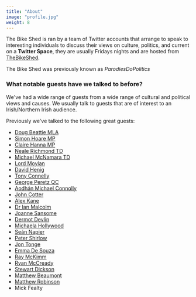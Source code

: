 ```yaml
---
title: "About"
image: "profile.jpg"
weight: 8
---
```


The Bike Shed is ran by a team of Twitter accounts that arrange to speak to interesting individuals to discuss their views on culture, politics, and current on a **Twitter Space**, they are usually Fridays nights and are hosted from [TheBikeShed](https://twitter.com/TheBikeShed).

The Bike Shed was previously known as *ParodiesDoPolitics*

### What notable guests have we talked to before?

We've had a wide range of guests from a wide range of cultural and political views and causes. We usually talk to guests that are of interest to an Irish/Northern Irish audience.

Previously we've talked to the following great guests:

* [Doug Beattie MLA](https://twitter.com/BeattieDoug)
* [Simon Hoare MP](https://twitter.com/Simon4NDorset)
* [Claire Hanna MP](https://twitter.com/ClaireHanna)
* [Neale Richmond TD](https://twitter.com/nealerichmond)
* [Michael McNamara TD](https://twitter.com/MlMcNamaraTD)
* [Lord Moylan](https://twitter.com/danielmgmoylan)
* [David Henig](https://twitter.com/DavidHenigUK)
* [Tony Connelly](https://twitter.com/tconnellyRTE)
* [George Peretz QC](https://twitter.com/GeorgePeretzQC)
* [Aodhán Michael Connolly](https://twitter.com/MichaelAodhan)
* [John Cotter](https://twitter.com/John_Cotter)
* [Alex Kane](https://twitter.com/AlexKane221b)
* [Dr Ian Malcolm](https://twitter.com/Dr_Eoin_Malcolm)
* [Joanne Sansome](https://twitter.com/joanne_sansome)
* [Dermot Devlin](https://twitter.com/castleDD)
* [Michaela Hollywood](https://twitter.com/KylaHollywood)
* [Seán Napier](https://twitter.com/Seanofthesouth)
* [Peter Shirlow](https://twitter.com/PeterShirlow)
* [Jon Tonge](https://twitter.com/JonTonge)
* [Emma De Souza](https://twitter.com/EmmandJDeSouza)
* [Ray McKimm](https://twitter.com/raymckimm)
* [Ryan McCready](https://twitter.com/Ryan_McCready)
* [Stewart Dickson](https://twitter.com/stewartcdickson)
* [Matthew Beaumont](https://twitter.com/themrmatthew)
* [Matthew Robinson](https://twitter.com/matrobinson)
* Mick Fealty
